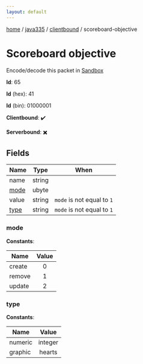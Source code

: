 ```yaml
---
layout: default
---
```


[home](/)  /  [java335](/protocol/java335)  /  [clientbound](/protocol/java335/clientbound)  /  scoreboard-objective

# Scoreboard objective

Encode/decode this packet in [Sandbox](../../../sandbox/java335#Clientbound.ScoreboardObjective)

**Id**: 65

**Id** (hex): 41

**Id** (bin): 01000001

**Clientbound**: ✔️

**Serverbound**: ✖️

## Fields

Name | Type | When
---|---|:---:
name | string | 
[mode](#mode) | ubyte | 
value | string | <code>mode</code> is not equal to <code>1</code>
[type](#type) | string | <code>mode</code> is not equal to <code>1</code>

### mode

**Constants**:

Name | Value
---|:---:
create | 0
remove | 1
update | 2

### type

**Constants**:

Name | Value
---|:---:
numeric | integer
graphic | hearts
